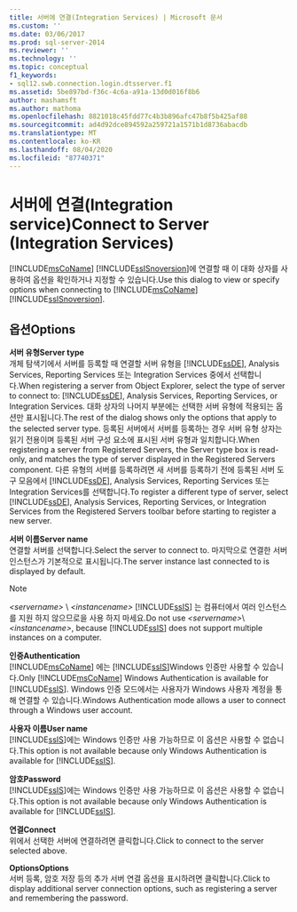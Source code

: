 ```yaml
---
title: 서버에 연결(Integration Services) | Microsoft 문서
ms.custom: ''
ms.date: 03/06/2017
ms.prod: sql-server-2014
ms.reviewer: ''
ms.technology: ''
ms.topic: conceptual
f1_keywords:
- sql12.swb.connection.login.dtsserver.f1
ms.assetid: 5be897bd-f36c-4c6a-a91a-13d0d016f8b6
author: mashamsft
ms.author: mathoma
ms.openlocfilehash: 8821018c45fdd77c4b3b896afc47b8f5b425af88
ms.sourcegitcommit: ad4d92dce894592a259721a1571b1d8736abacdb
ms.translationtype: MT
ms.contentlocale: ko-KR
ms.lasthandoff: 08/04/2020
ms.locfileid: "87740371"
---
```

# <a name="connect-to-server-integration-services"></a><span data-ttu-id="b2e73-102">서버에 연결(Integration service)</span><span class="sxs-lookup"><span data-stu-id="b2e73-102">Connect to Server (Integration Services)</span></span>
  <span data-ttu-id="b2e73-103">[!INCLUDE[msCoName](../includes/msconame-md.md)] [!INCLUDE[ssISnoversion](../includes/ssisnoversion-md.md)]에 연결할 때 이 대화 상자를 사용하여 옵션을 확인하거나 지정할 수 있습니다.</span><span class="sxs-lookup"><span data-stu-id="b2e73-103">Use this dialog to view or specify options when connecting to [!INCLUDE[msCoName](../includes/msconame-md.md)] [!INCLUDE[ssISnoversion](../includes/ssisnoversion-md.md)].</span></span>  
  
## <a name="options"></a><span data-ttu-id="b2e73-104">옵션</span><span class="sxs-lookup"><span data-stu-id="b2e73-104">Options</span></span>  
 <span data-ttu-id="b2e73-105">**서버 유형**</span><span class="sxs-lookup"><span data-stu-id="b2e73-105">**Server type**</span></span>  
 <span data-ttu-id="b2e73-106">개체 탐색기에서 서버를 등록할 때 연결할 서버 유형을 [!INCLUDE[ssDE](../includes/ssde-md.md)], Analysis Services, Reporting Services 또는 Integration Services 중에서 선택합니다.</span><span class="sxs-lookup"><span data-stu-id="b2e73-106">When registering a server from Object Explorer, select the type of server to connect to: [!INCLUDE[ssDE](../includes/ssde-md.md)], Analysis Services, Reporting Services, or Integration Services.</span></span> <span data-ttu-id="b2e73-107">대화 상자의 나머지 부분에는 선택한 서버 유형에 적용되는 옵션만 표시됩니다.</span><span class="sxs-lookup"><span data-stu-id="b2e73-107">The rest of the dialog shows only the options that apply to the selected server type.</span></span> <span data-ttu-id="b2e73-108">등록된 서버에서 서버를 등록하는 경우 서버 유형 상자는 읽기 전용이며 등록된 서버 구성 요소에 표시된 서버 유형과 일치합니다.</span><span class="sxs-lookup"><span data-stu-id="b2e73-108">When registering a server from Registered Servers, the Server type box is read-only, and matches the type of server displayed in the Registered Servers component.</span></span> <span data-ttu-id="b2e73-109">다른 유형의 서버를 등록하려면 새 서버를 등록하기 전에 등록된 서버 도구 모음에서 [!INCLUDE[ssDE](../includes/ssde-md.md)], Analysis Services, Reporting Services 또는 Integration Services를 선택합니다.</span><span class="sxs-lookup"><span data-stu-id="b2e73-109">To register a different type of server, select [!INCLUDE[ssDE](../includes/ssde-md.md)], Analysis Services, Reporting Services, or Integration Services from the Registered Servers toolbar before starting to register a new server.</span></span>  
  
 <span data-ttu-id="b2e73-110">**서버 이름**</span><span class="sxs-lookup"><span data-stu-id="b2e73-110">**Server name**</span></span>  
 <span data-ttu-id="b2e73-111">연결할 서버를 선택합니다.</span><span class="sxs-lookup"><span data-stu-id="b2e73-111">Select the server to connect to.</span></span> <span data-ttu-id="b2e73-112">마지막으로 연결한 서버 인스턴스가 기본적으로 표시됩니다.</span><span class="sxs-lookup"><span data-stu-id="b2e73-112">The server instance last connected to is displayed by default.</span></span>  
  
> [!NOTE]  
>  <span data-ttu-id="b2e73-113">*\<servername>* \\ *\<instancename>* [!INCLUDE[ssIS](../includes/ssis-md.md)] 는 컴퓨터에서 여러 인스턴스를 지원 하지 않으므로을 사용 하지 마세요.</span><span class="sxs-lookup"><span data-stu-id="b2e73-113">Do not use *\<servername>*\\*\<instancename>*, because [!INCLUDE[ssIS](../includes/ssis-md.md)] does not support multiple instances on a computer.</span></span>  
  
 <span data-ttu-id="b2e73-114">**인증**</span><span class="sxs-lookup"><span data-stu-id="b2e73-114">**Authentication**</span></span>  
 <span data-ttu-id="b2e73-115">[!INCLUDE[msCoName](../includes/msconame-md.md)] 에는 [!INCLUDE[ssIS](../includes/ssis-md.md)]Windows 인증만 사용할 수 있습니다.</span><span class="sxs-lookup"><span data-stu-id="b2e73-115">Only [!INCLUDE[msCoName](../includes/msconame-md.md)] Windows Authentication is available for [!INCLUDE[ssIS](../includes/ssis-md.md)].</span></span> <span data-ttu-id="b2e73-116">Windows 인증 모드에서는 사용자가 Windows 사용자 계정을 통해 연결할 수 있습니다.</span><span class="sxs-lookup"><span data-stu-id="b2e73-116">Windows Authentication mode allows a user to connect through a Windows user account.</span></span>  
  
 <span data-ttu-id="b2e73-117">**사용자 이름**</span><span class="sxs-lookup"><span data-stu-id="b2e73-117">**User name**</span></span>  
 <span data-ttu-id="b2e73-118">[!INCLUDE[ssIS](../includes/ssis-md.md)]에는 Windows 인증만 사용 가능하므로 이 옵션은 사용할 수 없습니다.</span><span class="sxs-lookup"><span data-stu-id="b2e73-118">This option is not available because only Windows Authentication is available for [!INCLUDE[ssIS](../includes/ssis-md.md)].</span></span>  
  
 <span data-ttu-id="b2e73-119">**암호**</span><span class="sxs-lookup"><span data-stu-id="b2e73-119">**Password**</span></span>  
 <span data-ttu-id="b2e73-120">[!INCLUDE[ssIS](../includes/ssis-md.md)]에는 Windows 인증만 사용 가능하므로 이 옵션은 사용할 수 없습니다.</span><span class="sxs-lookup"><span data-stu-id="b2e73-120">This option is not available because only Windows Authentication is available for [!INCLUDE[ssIS](../includes/ssis-md.md)].</span></span>  
  
 <span data-ttu-id="b2e73-121">**연결**</span><span class="sxs-lookup"><span data-stu-id="b2e73-121">**Connect**</span></span>  
 <span data-ttu-id="b2e73-122">위에서 선택한 서버에 연결하려면 클릭합니다.</span><span class="sxs-lookup"><span data-stu-id="b2e73-122">Click to connect to the server selected above.</span></span>  
  
 <span data-ttu-id="b2e73-123">**Options**</span><span class="sxs-lookup"><span data-stu-id="b2e73-123">**Options**</span></span>  
 <span data-ttu-id="b2e73-124">서버 등록, 암호 저장 등의 추가 서버 연결 옵션을 표시하려면 클릭합니다.</span><span class="sxs-lookup"><span data-stu-id="b2e73-124">Click to display additional server connection options, such as registering a server and remembering the password.</span></span>  
  
  
